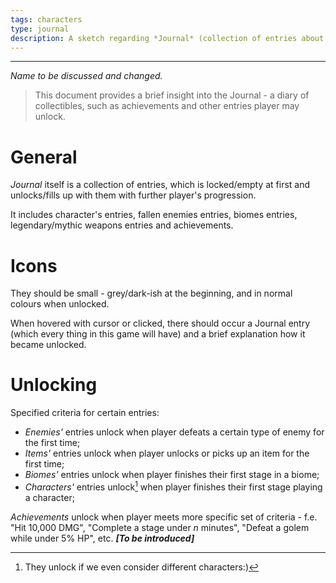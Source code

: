 ```yaml
---
tags: characters
type: journal
description: A sketch regarding *Journal* (collection of entries about items, enemies, etc.), its structure and other silly things.
---
```


___
*Name to be discussed and changed.*

>This document provides a brief insight into the Journal - a diary of collectibles, such as achievements and other entries player may unlock.

# General

*Journal* itself is a collection of entries, which is locked/empty at first and unlocks/fills up with them with further player's progression. 

It includes character's entries, fallen enemies entries, biomes entries, legendary/mythic weapons entries and achievements.

# Icons

They should be small - grey/dark-ish at the beginning, and in normal colours when unlocked.

When hovered with cursor or clicked, there should occur a Journal entry (which every thing in this game will have) and a brief explanation how it became unlocked.

# Unlocking

Specified criteria for certain entries:
- *Enemies'* entries unlock when player defeats a certain type of enemy for the first time;
- *Items'* entries unlock when player unlocks or picks up an item for the first time;
- *Biomes'* entries unlock when player finishes their first stage in a biome;
- *Characters'* entries unlock[^1] when player finishes their first stage playing a character;

*Achievements* unlock when player meets more specific set of criteria - f.e. "Hit 10,000 DMG", "Complete a stage under *n* minutes", "Defeat a golem while under 5% HP", etc. ***\[To be introduced]***

[^1]: They unlock if we even consider different characters:)